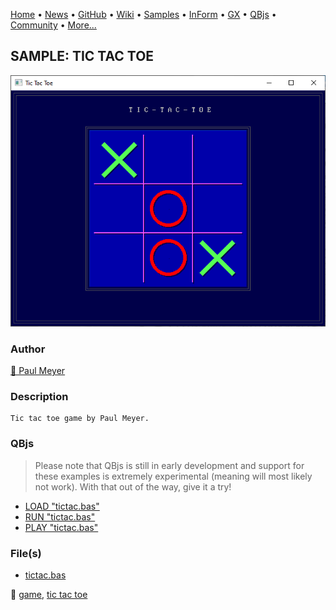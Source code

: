 [Home](https://qb64.com) • [News](../../news.md) • [GitHub](https://github.com/QB64Official/qb64) • [Wiki](https://github.com/QB64Official/qb64/wiki) • [Samples](../../samples.md) • [InForm](../../inform.md) • [GX](../../gx.md) • [QBjs](../../qbjs.md) • [Community](../../community.md) • [More...](../../more.md)

## SAMPLE: TIC TAC TOE

![screenshot.png](img/screenshot.png)

### Author

[🐝 Paul Meyer](../paul-meyer.md) 

### Description

```text
Tic tac toe game by Paul Meyer.
```

### QBjs

> Please note that QBjs is still in early development and support for these examples is extremely experimental (meaning will most likely not work). With that out of the way, give it a try!

* [LOAD "tictac.bas"](https://v6p9d9t4.ssl.hwcdn.net/html/6022890/index.html?src=https://qb64.com/samples/tic-tac-toe/src/tictac.bas)
* [RUN "tictac.bas"](https://v6p9d9t4.ssl.hwcdn.net/html/6022890/index.html?mode=auto&src=https://qb64.com/samples/tic-tac-toe/src/tictac.bas)
* [PLAY "tictac.bas"](https://v6p9d9t4.ssl.hwcdn.net/html/6022890/index.html?mode=play&src=https://qb64.com/samples/tic-tac-toe/src/tictac.bas)

### File(s)

* [tictac.bas](src/tictac.bas)

🔗 [game](../game.md), [tic tac toe](../tic-tac-toe.md)
